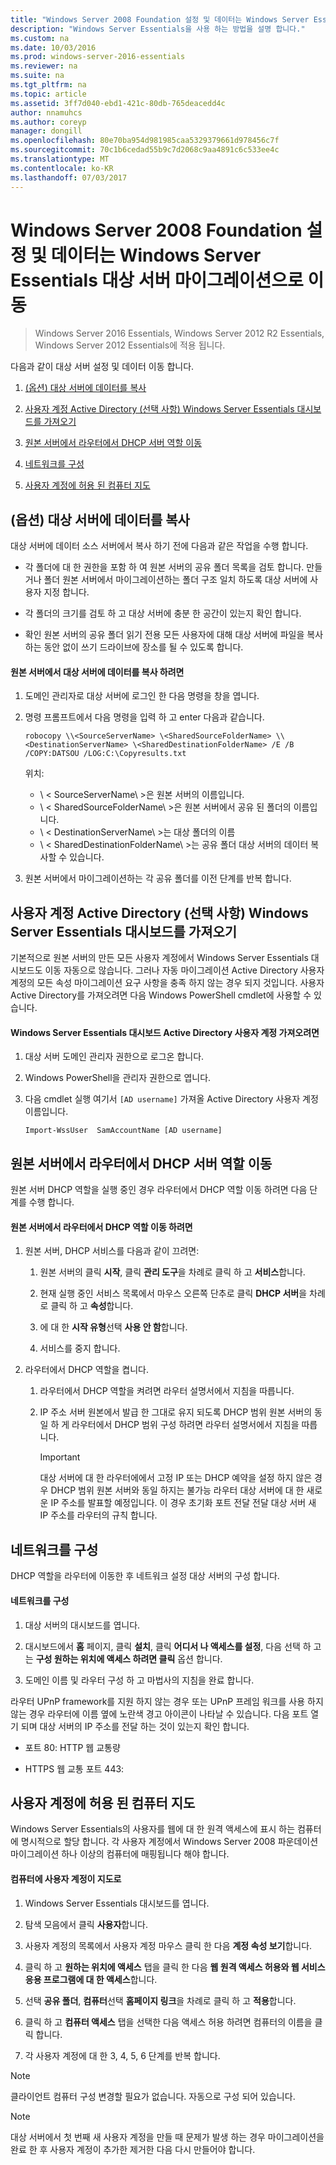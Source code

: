 ```yaml
---
title: "Windows Server 2008 Foundation 설정 및 데이터는 Windows Server Essentials 대상 서버 마이그레이션으로 이동"
description: "Windows Server Essentials을 사용 하는 방법을 설명 합니다."
ms.custom: na
ms.date: 10/03/2016
ms.prod: windows-server-2016-essentials
ms.reviewer: na
ms.suite: na
ms.tgt_pltfrm: na
ms.topic: article
ms.assetid: 3ff7d040-ebd1-421c-80db-765deacedd4c
author: nnamuhcs
ms.author: coreyp
manager: dongill
ms.openlocfilehash: 80e70ba954d981985caa5329379661d978456c7f
ms.sourcegitcommit: 70c1b6cedad55b9c7d2068c9aa4891c6c533ee4c
ms.translationtype: MT
ms.contentlocale: ko-KR
ms.lasthandoff: 07/03/2017
---
```

# <a name="move-windows-server-2008-foundation-settings-and-data-to-the-destination-server-for-windows-server-essentials-migration"></a>Windows Server 2008 Foundation 설정 및 데이터는 Windows Server Essentials 대상 서버 마이그레이션으로 이동

>Windows Server 2016 Essentials, Windows Server 2012 R2 Essentials, Windows Server 2012 Essentials에 적용 됩니다.

다음과 같이 대상 서버 설정 및 데이터 이동 합니다. 

1.  [(옵션) 대상 서버에 데이터를 복사](Move-Windows-Server-2008-Foundation-settings-and-data-to-the-Destination-Server-for-Windows-Server-Essentials-migration.md#BKMK_CopyData)  
  
2.  [사용자 계정 Active Directory (선택 사항) Windows Server Essentials 대시보드를 가져오기](Move-Windows-Server-2008-Foundation-settings-and-data-to-the-Destination-Server-for-Windows-Server-Essentials-migration.md#BKMK_ImportADaccounts)  
  
3.  [원본 서버에서 라우터에서 DHCP 서버 역할 이동](Move-Windows-Server-2008-Foundation-settings-and-data-to-the-Destination-Server-for-Windows-Server-Essentials-migration.md#BKMK_MoveDHCP)  
  
4.  [네트워크를 구성](Move-Windows-Server-2008-Foundation-settings-and-data-to-the-Destination-Server-for-Windows-Server-Essentials-migration.md#BKMK_Network)  
  
5.  [사용자 계정에 허용 된 컴퓨터 지도](Move-Windows-Server-2008-Foundation-settings-and-data-to-the-Destination-Server-for-Windows-Server-Essentials-migration.md#BKMK_MapPermittedComputers)  
  
##  <a name="BKMK_CopyData"></a>(옵션) 대상 서버에 데이터를 복사  
 대상 서버에 데이터 소스 서버에서 복사 하기 전에 다음과 같은 작업을 수행 합니다.  
  
-   각 폴더에 대 한 권한을 포함 하 여 원본 서버의 공유 폴더 목록을 검토 합니다. 만들거나 폴더 원본 서버에서 마이그레이션하는 폴더 구조 일치 하도록 대상 서버에 사용자 지정 합니다.  
  
-   각 폴더의 크기를 검토 하 고 대상 서버에 충분 한 공간이 있는지 확인 합니다.  
  
-   확인 원본 서버의 공유 폴더 읽기 전용 모든 사용자에 대해 대상 서버에 파일을 복사 하는 동안 없이 쓰기 드라이브에 장소를 될 수 있도록 합니다.  
  
#### <a name="to-copy-data-from-the-source-server-to-the-destination-server"></a>원본 서버에서 대상 서버에 데이터를 복사 하려면  
  
1.  도메인 관리자로 대상 서버에 로그인 한 다음 명령을 창을 엽니다.  
  
2.  명령 프롬프트에서 다음 명령을 입력 하 고 enter 다음과 같습니다.  
  
    `robocopy \\<SourceServerName> \<SharedSourceFolderName> \\<DestinationServerName> \<SharedDestinationFolderName> /E /B /COPY:DATSOU /LOG:C:\Copyresults.txt`  
  
     위치:
     - \ < SourceServerName\ >은 원본 서버의 이름입니다.
     - \ < SharedSourceFolderName\ >은 원본 서버에서 공유 된 폴더의 이름입니다.
     - \ < DestinationServerName\ >는 대상 폴더의 이름
     - \ < SharedDestinationFolderName\ >는 공유 폴더 대상 서버의 데이터 복사할 수 있습니다.  
  
3.  원본 서버에서 마이그레이션하는 각 공유 폴더를 이전 단계를 반복 합니다.  
  
##  <a name="BKMK_ImportADaccounts"></a>사용자 계정 Active Directory (선택 사항) Windows Server Essentials 대시보드를 가져오기  
 기본적으로 원본 서버의 만든 모든 사용자 계정에서 Windows Server Essentials 대시보드도 이동 자동으로 않습니다. 그러나 자동 마이그레이션 Active Directory 사용자 계정의 모든 속성 마이그레이션 요구 사항을 충족 하지 않는 경우 되지 것입니다. 사용자 Active Directory를 가져오려면 다음 Windows PowerShell cmdlet에 사용할 수 있습니다.  
  
#### <a name="to-import-an-active-directory-user-account-to-the-windows-server-essentials-dashboard"></a>Windows Server Essentials 대시보드 Active Directory 사용자 계정 가져오려면  
  
1.  대상 서버 도메인 관리자 권한으로 로그온 합니다.  
  
2.  Windows PowerShell을 관리자 권한으로 엽니다.  
  
3.  다음 cmdlet 실행 여기서 `[AD username]` 가져올 Active Directory 사용자 계정 이름입니다.  
  
     `Import-WssUser  SamAccountName [AD username]`  
  
##  <a name="BKMK_MoveDHCP"></a>원본 서버에서 라우터에서 DHCP 서버 역할 이동  
 원본 서버 DHCP 역할을 실행 중인 경우 라우터에서 DHCP 역할 이동 하려면 다음 단계를 수행 합니다.  
  
#### <a name="to-move-the-dhcp-role-from-the-source-server-to-the-router"></a>원본 서버에서 라우터에서 DHCP 역할 이동 하려면  
  
1.  원본 서버, DHCP 서비스를 다음과 같이 끄려면:  
  
    1.  원본 서버의 클릭 **시작**, 클릭 **관리 도구**을 차례로 클릭 하 고 **서비스**합니다.  
  
    2.  현재 실행 중인 서비스 목록에서 마우스 오른쪽 단추로 클릭 **DHCP 서버**을 차례로 클릭 하 고 **속성**합니다.  
  
    3.  에 대 한 **시작 유형**선택 **사용 안 함**합니다.  
  
    4.  서비스를 중지 합니다.  
  
2.  라우터에서 DHCP 역할을 켭니다.  
  
    1.  라우터에서 DHCP 역할을 켜려면 라우터 설명서에서 지침을 따릅니다.  
  
    2.  IP 주소 서버 원본에서 발급 한 그대로 유지 되도록 DHCP 범위 원본 서버의 동일 하 게 라우터에서 DHCP 범위 구성 하려면 라우터 설명서에서 지침을 따릅니다.  
  
        > [!IMPORTANT]
        >  대상 서버에 대 한 라우터에에서 고정 IP 또는 DHCP 예약을 설정 하지 않은 경우 DHCP 범위 원본 서버와 동일 하지는 불가능 라우터 대상 서버에 대 한 새로운 IP 주소를 발표할 예정입니다. 이 경우 초기화 포트 전달 전달 대상 서버 새 IP 주소를 라우터의 규칙 합니다.  
  
##  <a name="BKMK_Network"></a>네트워크를 구성  
 DHCP 역할을 라우터에 이동한 후 네트워크 설정 대상 서버의 구성 합니다.  
  
#### <a name="to-configure-the-network"></a>네트워크를 구성  
  
1.  대상 서버의 대시보드를 엽니다.  
  
2.  대시보드에서 **홈** 페이지, 클릭 **설치**, 클릭 **어디서 나 액세스를 설정**, 다음 선택 하 고는 **구성 원하는 위치에 액세스 하려면 클릭** 옵션 합니다.  
  
3.  도메인 이름 및 라우터 구성 하 고 마법사의 지침을 완료 합니다.  
  
 라우터 UPnP framework를 지원 하지 않는 경우 또는 UPnP 프레임 워크를 사용 하지 않는 경우 라우터에 이름 옆에 노란색 경고 아이콘이 나타날 수 있습니다. 다음 포트 열기 되며 대상 서버의 IP 주소를 전달 하는 것이 있는지 확인 합니다.  
  
-   포트 80: HTTP 웹 교통량  
  
-   HTTPS 웹 교통 포트 443:  
  
##  <a name="BKMK_MapPermittedComputers"></a>사용자 계정에 허용 된 컴퓨터 지도  
 Windows Server Essentials의 사용자를 웹에 대 한 원격 액세스에 표시 하는 컴퓨터에 명시적으로 할당 합니다. 각 사용자 계정에서 Windows Server 2008 파운데이션 마이그레이션 하나 이상의 컴퓨터에 매핑됩니다 해야 합니다.  
  
#### <a name="to-map-user-accounts-to-computers"></a>컴퓨터에 사용자 계정이 지도로  
  
1.  Windows Server Essentials 대시보드를 엽니다.  
  
2.  탐색 모음에서 클릭 **사용자**합니다.  
  
3.  사용자 계정의 목록에서 사용자 계정 마우스 클릭 한 다음 **계정 속성 보기**합니다.  
  
4.  클릭 하 고 **원하는 위치에 액세스** 탭을 클릭 한 다음 **웹 원격 액세스 허용와 웹 서비스 응용 프로그램에 대 한 액세스**합니다.  
  
5.  선택 **공유 폴더**, **컴퓨터**선택 **홈페이지 링크**을 차례로 클릭 하 고 **적용**합니다.  
  
6.  클릭 하 고 **컴퓨터 액세스** 탭을 선택한 다음 액세스 허용 하려면 컴퓨터의 이름을 클릭 합니다.  
  
7.  각 사용자 계정에 대 한 3, 4, 5, 6 단계를 반복 합니다.  
  
> [!NOTE]
>  클라이언트 컴퓨터 구성 변경할 필요가 없습니다. 자동으로 구성 되어 있습니다.  
  
> [!NOTE]
>  대상 서버에서 첫 번째 새 사용자 계정을 만들 때 문제가 발생 하는 경우 마이그레이션을 완료 한 후 사용자 계정이 추가한 제거한 다음 다시 만들어야 합니다.
